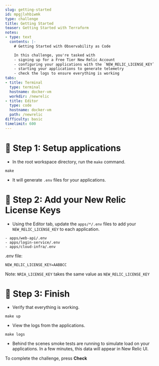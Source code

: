```yaml
---
slug: getting-started
id: mpgjlxhbiwmk
type: challenge
title: Getting Started
teaser: Getting Started with Terraform
notes:
- type: text
  contents: |-
    # Getting Started with Observability as Code

    In this challenge, you're tasked with
    - signing up for a Free Tier New Relic Account
    - configuring your applications with the `NEW_RELIC_LICENSE_KEY`
    - starting your applications to generate telemetry
    - check the logs to ensure everything is working
tabs:
- title: Terminal
  type: terminal
  hostname: docker-vm
  workdir: /newrelic
- title: Editor
  type: code
  hostname: docker-vm
  path: /newrelic
difficulty: basic
timelimit: 600
---
```


🧪 Step 1: Setup applications
=======================

- In the root workspace directory, run the `make` command.

```
make
```

- It will generate `.env` files for your applications.

🧪 Step 2: Add your New Relic License Keys
=======================

- Using the Editor tab, update the `apps/*/.env` files to add your `NEW_RELIC_LICENSE_KEY` to each application.

```
- apps/web-api/.env
- apps/login-service/.env
- apps/cloud-infra/.env
```

.env file:
```
NEW_RELIC_LICENSE_KEY=AABBCC
```

Note: `NRIA_LICENSE_KEY` takes the same value as `NEW_RELIC_LICENSE_KEY`

🏁 Step 3: Finish
=========

- Verify that everything is working.

```
make up
```

- View the logs from the applications.

```
make logs
```

- Behind the scenes smoke tests are running to simulate load on your applications. In a few minutes, this data will appear in New Relic UI.

To complete the challenge, press **Check**
